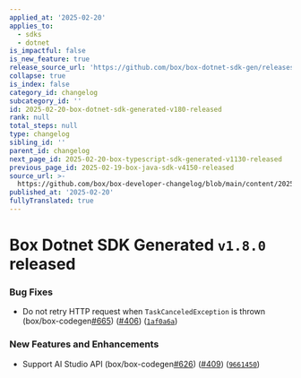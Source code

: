 ```yaml
---
applied_at: '2025-02-20'
applies_to:
  - sdks
  - dotnet
is_impactful: false
is_new_feature: true
release_source_url: 'https://github.com/box/box-dotnet-sdk-gen/releases/tag/v1.8.0'
collapse: true
is_index: false
category_id: changelog
subcategory_id: ''
id: 2025-02-20-box-dotnet-sdk-generated-v180-released
rank: null
total_steps: null
type: changelog
sibling_id: ''
parent_id: changelog
next_page_id: 2025-02-20-box-typescript-sdk-generated-v1130-released
previous_page_id: 2025-02-19-box-java-sdk-v4150-released
source_url: >-
  https://github.com/box/box-developer-changelog/blob/main/content/2025/02-20-box-dotnet-sdk-generated-v180-released.md
published_at: '2025-02-20'
fullyTranslated: true
---
```

# Box Dotnet SDK Generated `v1.8.0` released

### Bug Fixes

* Do not retry HTTP request when `TaskCanceledException` is thrown (box/box-codegen[#665][1]) ([#406][2]) ([`1af0a6a`][3])

### New Features and Enhancements

* Support AI Studio API (box/box-codegen[#626][4]) ([#409][5]) ([`9661450`][6])

[1]: https://github.com/box/box-dotnet-sdk-gen/issues/665

[2]: https://github.com/box/box-dotnet-sdk-gen/issues/406

[3]: https://github.com/box/box-dotnet-sdk-gen/commit/1af0a6aaf5f1e80f092ce506abe1cc01bf110bb8

[4]: https://github.com/box/box-dotnet-sdk-gen/issues/626

[5]: https://github.com/box/box-dotnet-sdk-gen/issues/409

[6]: https://github.com/box/box-dotnet-sdk-gen/commit/966145021d4a1dd450cd199cc9ed3e9457f5a141
